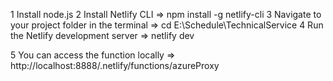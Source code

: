 1 Install node.js
2 Install Netlify CLI => npm install -g netlify-cli
3 Navigate to your project folder in the terminal => cd E:\Schedule\TechnicalService
4 Run the Netlify development server => netlify dev

5 You can access the function locally => http://localhost:8888/.netlify/functions/azureProxy
